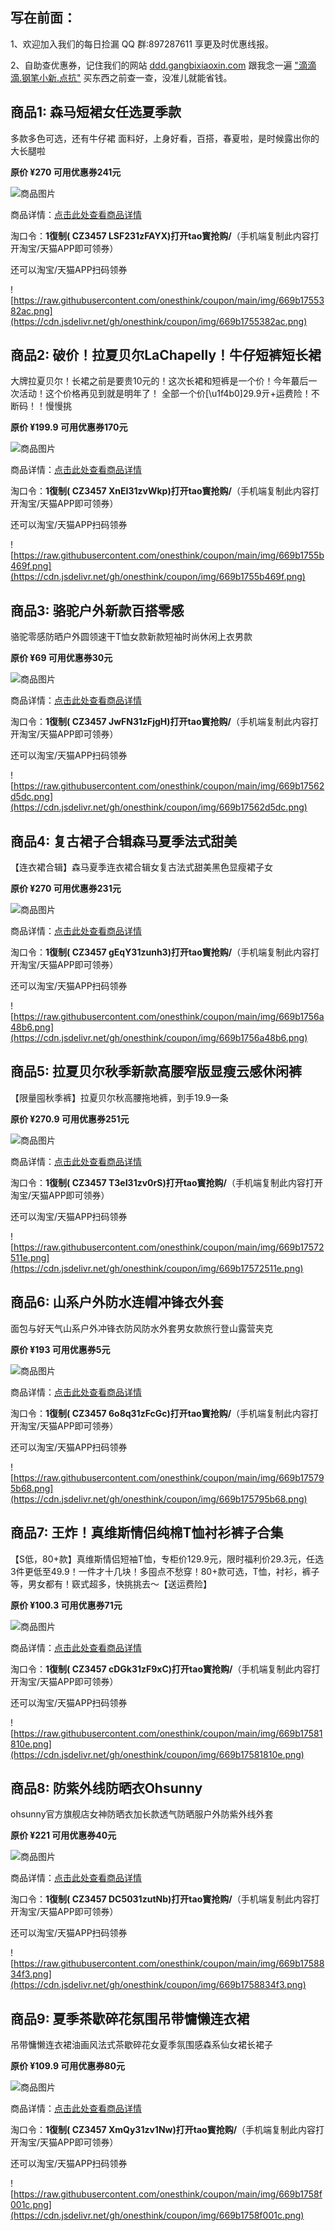 ## 写在前面：

1、欢迎加入我们的每日捡漏 QQ 群:897287611 享更及时优惠线报。

2、自助查优惠券，记住我们的网站 [ddd.gangbixiaoxin.com](https://ddd.gangbixiaoxin.com) 跟我念一遍 ["滴滴滴.钢笔小新.点抗"](https://ddd.gangbixiaoxin.com) 买东西之前查一查，没准儿就能省钱。

## 商品1: 森马短裙女任选夏季款

多款多色可选，还有牛仔裙
面料好，上身好看，百搭，春夏啦，是时候露出你的大长腿啦

**原价 ¥270 可用优惠券241元**

![商品图片](https://img.alicdn.com/i4/2775671785/O1CN01Uw3wlh1P3Znnm4RXF_!!2775671785.jpg)

商品详情：[点击此处查看商品详情](https://s.click.taobao.com/t?e=m%3D2%26s%3D%2FfT4dXN9vIdw4vFB6t2Z2ueEDrYVVa64XoO8tOebS%2BdRAdhuF14FMZ6vAju%2B8MuKJ1gyddu7kN%2FWbLW7uhxyboGvCrJWHk1%2FTyVl44vrPmd3miNKHWpinpVm%2FOAUUFw71qrpxiwMoCNxc1AtbZGVSzm1XGz2uy11IYJP1nHemV0LZMqoQW%2BfuKGzo1lVxIiol0iYwLwyTf%2F2IbX17HN1RDxJZmENKnxrQIXuMU%2B7d8uJJVNNfngQao9fG4OpWYnPlbRMz6GTKAYZjQKfJ2UQf03O4wtQ3K90XXhKrcBJdMyWzbN3mgRAp%2FR6CIuOEYdOX0%2B3obhRTo5xKmPmpIKZsA%3D%3D&amp;union_lens=lensId:TAPI@1721440070@213e6c04_1381_190cdd2ea3f_e2f9@01)

淘口令：**1復制( CZ3457 LSF231zFAYX)打开tao寳抢购/**（手机端复制此内容打开淘宝/天猫APP即可领券）</p>

还可以淘宝/天猫APP扫码领券

![https://raw.githubusercontent.com/onesthink/coupon/main/img/669b1755382ac.png](https://cdn.jsdelivr.net/gh/onesthink/coupon/img/669b1755382ac.png)

## 商品2: 破价！拉夏贝尔LaChapelly！牛仔短裤短长裙

大牌拉夏贝尔！长裙之前是要贵10元的！这次长裙和短裤是一个价！今年蕞后一次活动！这个价格再见到就是明年了！
全部一个价[\u1f4b0]29.9亓+运费险！不断码！！慢慢挑

**原价 ¥199.9 可用优惠券170元**

![商品图片](https://img.alicdn.com/i1/2216952179346/O1CN01Ginq3w2IuWbCFmad7_!!2216952179346.jpg)

商品详情：[点击此处查看商品详情](https://s.click.taobao.com/t?e=m%3D2%26s%3DmRHf9ct4Bphw4vFB6t2Z2ueEDrYVVa64XoO8tOebS%2BdRAdhuF14FMZ6vAju%2B8MuKRitN3%2FurF3zWbLW7uhxyboGvCrJWHk1%2FTyVl44vrPmd3miNKHWpinpVm%2FOAUUFw71qrpxiwMoCNxc1AtbZGVS18%2FlSyNmdLiixKEDWdgB07NEPXytV9ALoS4zvCRUrquhl0bDI17EEfXYLkDfiBqaUADTut36uQ7oGcWim4Cs%2FXo5Pj1do83vChA4hitvh5c8rckGWfPZqMbkJ5QxPS2Ci%2FKfJmqgrYAfWsUjZoD5RCll8gyBB201tGx7Key%2B8QqDseal0NfMDXJpWvVCAyWdKJn5AyUbPoV&amp;union_lens=lensId:TAPI@1721440071@213cc545_139c_190cdd2ef6e_3ef1@01)

淘口令：**1復制( CZ3457 XnEI31zvWkp)打开tao寳抢购/**（手机端复制此内容打开淘宝/天猫APP即可领券）</p>

还可以淘宝/天猫APP扫码领券

![https://raw.githubusercontent.com/onesthink/coupon/main/img/669b1755b469f.png](https://cdn.jsdelivr.net/gh/onesthink/coupon/img/669b1755b469f.png)

## 商品3: 骆驼户外新款百搭零感

骆驼零感防晒户外圆领速干T恤女款新款短袖时尚休闲上衣男款

**原价 ¥69 可用优惠券30元**

![商品图片](https://img.alicdn.com/bao/uploaded/i1/3907992712/O1CN01L19Eq31Vu96VzxZCZ_!!3907992712.jpg)

商品详情：[点击此处查看商品详情](https://s.click.taobao.com/t?e=m%3D2%26s%3DNR4vwpil8Gtw4vFB6t2Z2ueEDrYVVa64yK8Cckff7TVRAdhuF14FMZ6vAju%2B8MuKxq3IhSJN6GTWbLW7uhxyboGvCrJWHk1%2FTyVl44vrPmd3miNKHWpinpVm%2FOAUUFw71qrpxiwMoCNxc1AtbZGVS87CbdraLRPCo8HqITw8qoELZMqoQW%2BfuLV7Mh%2FzulIELQl9mEirfI9H44oDP7sR0LPn9QvYNjl9TxR5AEkNKAxeJFs8GgheWU33ES953K6NGXtgl1L4R9xXrzKKgDsk71NTVSmctxAn2Ri9Bm4jDHfTK4rtWx8dKd2gzK0nKzc7ezm65v3B0bnlVbdkijIQO8YOae24fhW0&amp;union_lens=lensId:TAPI@1721440074@213107ab_1369_190cdd2fb43_551d@01)

淘口令：**1復制( CZ3457 JwFN31zFjgH)打开tao寳抢购/**（手机端复制此内容打开淘宝/天猫APP即可领券）</p>

还可以淘宝/天猫APP扫码领券

![https://raw.githubusercontent.com/onesthink/coupon/main/img/669b17562d5dc.png](https://cdn.jsdelivr.net/gh/onesthink/coupon/img/669b17562d5dc.png)

## 商品4: 复古裙子合辑森马夏季法式甜美

【连衣裙合辑】森马夏季连衣裙合辑女复古法式甜美黑色显瘦裙子女

**原价 ¥270 可用优惠券231元**

![商品图片](https://img.alicdn.com/bao/uploaded/i2/2775671785/O1CN01Ez4V1h1P3Zw3m1gxa_!!2775671785.jpg)

商品详情：[点击此处查看商品详情](https://s.click.taobao.com/t?e=m%3D2%26s%3DLw2kVH29xb9w4vFB6t2Z2ueEDrYVVa64XoO8tOebS%2BdRAdhuF14FMZ6vAju%2B8MuK1aH1Hk3GeOjWbLW7uhxyboGvCrJWHk1%2FTyVl44vrPmd3miNKHWpinpVm%2FOAUUFw71qrpxiwMoCNxc1AtbZGVSzm1XGz2uy11IYJP1nHemV0LZMqoQW%2BfuKGzo1lVxIioRSO8x3DDNYBku1IFy6t33vWuWSq5l9MOQvrn4zQoEbw2DhiHnLtYazzOhnxMaVtpOJFjjctbagI4%2BfirBrx7mM7AMx9cWAx%2BEiM%2FlSG%2FbZSvSDQ%2FT3LIMh%2B4UXAG07JvU1NVKZy3ECfGDF1NzTQoPw%3D%3D&amp;union_lens=lensId:TAPI@1721440076@21083abc_133c_190cdd3016d_740d@01)

淘口令：**1復制( CZ3457 gEqY31zunh3)打开tao寳抢购/**（手机端复制此内容打开淘宝/天猫APP即可领券）</p>

还可以淘宝/天猫APP扫码领券

![https://raw.githubusercontent.com/onesthink/coupon/main/img/669b1756a48b6.png](https://cdn.jsdelivr.net/gh/onesthink/coupon/img/669b1756a48b6.png)

## 商品5: 拉夏贝尔秋季新款高腰窄版显瘦云感休闲裤

【限量囤秋季裤】拉夏贝尔秋高腰拖地裤，到手19.9一条

**原价 ¥270.9 可用优惠券251元**

![商品图片](https://img.alicdn.com/i4/3654026398/O1CN01kAMKxD1x8KzqDnRaE_!!3654026398.jpg)

商品详情：[点击此处查看商品详情](https://s.click.taobao.com/t?e=m%3D2%26s%3Dcr2FzjwYYddw4vFB6t2Z2ueEDrYVVa64XoO8tOebS%2BdRAdhuF14FMZ6vAju%2B8MuKMMgx22UI05bWbLW7uhxyboGvCrJWHk1%2FTyVl44vrPmd3miNKHWpinpVm%2FOAUUFw71qrpxiwMoCNxc1AtbZGVS3ve6SCqa8iuR8vzK5MH4yoLZMqoQW%2BfuKGzo1lVxIion1nuFUJn0HYmtDqT0ura%2BCD5izPiN5G6zT4%2FAyTXK5xV2DhhJmnKmZwxBAMC8CQQMMf%2BfrhHS2w4%2BfirBrx7mM7AMx9cWAx%2BEiM%2FlSG%2FbZSk01cXLvucD83cffFzF8ivU1NVKZy3ECfGDF1NzTQoPw%3D%3D&amp;union_lens=lensId:TAPI@1721440078@213f3154_137f_190cdd30965_7109@01)

淘口令：**1復制( CZ3457 T3eI31zv0rS)打开tao寳抢购/**（手机端复制此内容打开淘宝/天猫APP即可领券）</p>

还可以淘宝/天猫APP扫码领券

![https://raw.githubusercontent.com/onesthink/coupon/main/img/669b17572511e.png](https://cdn.jsdelivr.net/gh/onesthink/coupon/img/669b17572511e.png)

## 商品6: 山系户外防水连帽冲锋衣外套

面包与好天气山系户外冲锋衣防风防水外套男女款旅行登山露营夹克

**原价 ¥193 可用优惠券5元**

![商品图片](https://img.alicdn.com/bao/uploaded/i2/1636986620/O1CN01QwXNT31ym0ukZec7b_!!1636986620.jpg)

商品详情：[点击此处查看商品详情](https://s.click.taobao.com/t?e=m%3D2%26s%3DGu7GzvbugYBw4vFB6t2Z2ueEDrYVVa64XoO8tOebS%2BdRAdhuF14FMXWcFiU2ECH4J1gyddu7kN%2FWbLW7uhxyboGvCrJWHk1%2FTyVl44vrPmd3miNKHWpinpVm%2FOAUUFw71qrpxiwMoCNxc1AtbZGVS8oocQRH86T4Ws2C1D%2BqXAULZMqoQW%2BfuKGzo1lVxIioH8JjMHvF56NiyEwT6JdUZQtm9KKe0D2wbc6P0tcQToV5NzBJBDyYBZJaAl4oqVr97pP39Pzpb%2Fg4%2BfirBrx7mM7AMx9cWAx%2BEiM%2FlSG%2FbZTu6aRVmVOyDCeyKuTUJ9ARU1NVKZy3ECfGDF1NzTQoPw%3D%3D&amp;union_lens=lensId:TAPI@1721440080@21468ad9_135e_190cdd310b1_2b7e@01)

淘口令：**1復制( CZ3457 6o8q31zFcGc)打开tao寳抢购/**（手机端复制此内容打开淘宝/天猫APP即可领券）</p>

还可以淘宝/天猫APP扫码领券

![https://raw.githubusercontent.com/onesthink/coupon/main/img/669b175795b68.png](https://cdn.jsdelivr.net/gh/onesthink/coupon/img/669b175795b68.png)

## 商品7: 王炸！真维斯情侣纯棉T恤衬衫裤子合集

【S低，80+款】真维斯情侣短袖T恤，专柜价129.9元，限时福利价29.3元，任选3件更低至49.9！一件才十几块！多囤点不愁穿！80+款可选，T恤，衬衫，裤子等，男女都有！窽式超多，快挑挑去～【送运费险】

**原价 ¥100.3 可用优惠券71元**

![商品图片](https://img.alicdn.com/i2/2216682472502/O1CN01NpzckP1ULxvdpv7TW_!!2216682472502.jpg)

商品详情：[点击此处查看商品详情](https://s.click.taobao.com/t?e=m%3D2%26s%3DhdSDndtc4zdw4vFB6t2Z2ueEDrYVVa64yK8Cckff7TVRAdhuF14FMXWcFiU2ECH4RitN3%2FurF3zWbLW7uhxyboGvCrJWHk1%2FTyVl44vrPmd3miNKHWpinpVm%2FOAUUFw71qrpxiwMoCNxc1AtbZGVS1TaIzgf9bSRqkgtgLp322rNEPXytV9ALoS4zvCRUrquvYuG9kywNUHMVYUD1B0sk9EidN9SyIuPkgGAoOpMaGY6lhYhVpyhhCzwGB2Iy2%2BL%2BK3NWYZqCi5TU1UpnLcQJ9kYvQZuIwx3oGeIQL4Fi9GS2asMFRs87zch82yVt9FfhgcbUccTft%2B228n1ngbVmA%3D%3D&amp;union_lens=lensId:TAPI@1721440081@213cbd9c_1352_190cdd316fd_41a9@01)

淘口令：**1復制( CZ3457 cDGk31zF9xC)打开tao寳抢购/**（手机端复制此内容打开淘宝/天猫APP即可领券）</p>

还可以淘宝/天猫APP扫码领券

![https://raw.githubusercontent.com/onesthink/coupon/main/img/669b17581810e.png](https://cdn.jsdelivr.net/gh/onesthink/coupon/img/669b17581810e.png)

## 商品8: 防紫外线防晒衣Ohsunny

ohsunny官方旗舰店女神防晒衣加长款透气防晒服户外防紫外线外套

**原价 ¥221 可用优惠券40元**

![商品图片](https://img.alicdn.com/bao/uploaded/i2/2215322458356/O1CN01R3IXXo2Bb6ShNHZEY_!!0-item_pic.jpg)

商品详情：[点击此处查看商品详情](https://s.click.taobao.com/t?e=m%3D2%26s%3D0IgHYctUZ%2FJw4vFB6t2Z2ueEDrYVVa64XoO8tOebS%2BdRAdhuF14FMXWcFiU2ECH4t4hWD5k2kjPWbLW7uhxyboGvCrJWHk1%2FTyVl44vrPmd3miNKHWpinpVm%2FOAUUFw71qrpxiwMoCNxc1AtbZGVSwH6KGQoO6tShtOTtM5yA7LNEPXytV9ALoS4zvCRUrqug3a7TwQeHVEFZZ5ZSRSqhEWbu%2F2envR99038qtAQ5NaSHu0POzL6qDLsdmjRh4QMZva%2FCuf4XIBTU1UpnLcQJ9kYvQZuIwx3oGeIQL4Fi9GzqK2%2FQwjMg45GXf9Dt4%2FrhgcbUccTft%2B228n1ngbVmA%3D%3D&amp;union_lens=lensId:TAPI@1721440083@210790de_1374_190cdd31c7d_12dc@01)

淘口令：**1復制( CZ3457 DC5031zutNb)打开tao寳抢购/**（手机端复制此内容打开淘宝/天猫APP即可领券）</p>

还可以淘宝/天猫APP扫码领券

![https://raw.githubusercontent.com/onesthink/coupon/main/img/669b1758834f3.png](https://cdn.jsdelivr.net/gh/onesthink/coupon/img/669b1758834f3.png)

## 商品9: 夏季茶歇碎花氛围吊带慵懒连衣裙

吊带慵懒连衣裙油画风法式茶歇碎花女夏季氛围感森系仙女裙长裙子

**原价 ¥109.9 可用优惠券80元**

![商品图片](https://img.alicdn.com/bao/uploaded/i1/2218134228916/O1CN01qomCFw2FjaHzFCJir_!!2218134228916.jpg)

商品详情：[点击此处查看商品详情](https://s.click.taobao.com/t?e=m%3D2%26s%3D1ECzyNDjC7Nw4vFB6t2Z2ueEDrYVVa64XoO8tOebS%2BdRAdhuF14FMXWcFiU2ECH4xq3IhSJN6GTWbLW7uhxyboGvCrJWHk1%2FTyVl44vrPmd3miNKHWpinpVm%2FOAUUFw71qrpxiwMoCNxc1AtbZGVS7%2FDdz80VFIAwlhbR7Hjzh%2FNEPXytV9ALoS4zvCRUrquGSs8kMDMeygAgfliJq5RCWp%2FhPpvPh%2B5BW%2FZh%2F8z8cAnGamLcvfaA3n2rq6xucTSqv6I9y7YVONTU1UpnLcQJ9kYvQZuIwx3oGeIQL4Fi9FowrzfeRL1lgrn1%2F5q3mlghgcbUccTft%2B228n1ngbVmA%3D%3D&amp;union_lens=lensId:TAPI@1721440084@21667e2f_1366_190cdd32328_972d@01)

淘口令：**1復制( CZ3457 XmQy31zv1Nw)打开tao寳抢购/**（手机端复制此内容打开淘宝/天猫APP即可领券）</p>

还可以淘宝/天猫APP扫码领券

![https://raw.githubusercontent.com/onesthink/coupon/main/img/669b1758f001c.png](https://cdn.jsdelivr.net/gh/onesthink/coupon/img/669b1758f001c.png)

